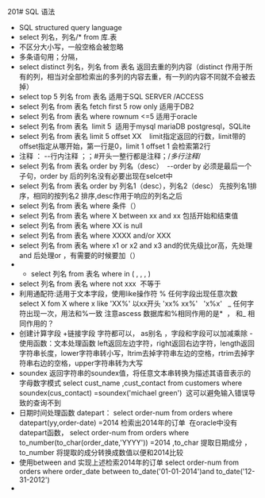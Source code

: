 201# SQL 语法
- SQL structured query language
- select 列名，列名/*  from 库.表
- 不区分大小写，一般空格会被忽略
- 多条语句用；分隔，
- select distinct 列名，列名 from 表名   返回去重的列内容（distinct 作用于所有的列，相当对全部检索出的多列的内容去重，有一列的内容不同就不会被去掉）
- select top 5 列名 from 表名 适用于SQL SERVER /ACCESS 
- select 列名 from 表名 fetch first 5 row only  适用于DB2
- select 列名 from 表名 where rownum <=5 适用于oracle
- select 列名 from 表名  limit 5  适用于mysql mariaDB postgresql，SQLite
-  select 列名 from 表名 limit 5 offset XX     limit指定返回的行数，limit带的offset指定从哪开始，第一行是0，limit 1 offset 1 会检索第2行
- 注释 ： --行内注释 ；；#开头一整行都是注释；/*多行注释*/
- select 列名 from 表名 order by 列名（desc）  --order by 必须是最后一个子句，order by 后的列名没有必要出现在selcet中
- select 列名 from 表名 order by 列名1（desc），列名2（desc） 先按列名1排序，相同的按列名2 排序,desc作用于响应的列名之后
- select 列名 from 表名 where 条件（）
- select 列名 from 表名 where X between xx  and xx 包括开始和结束值
- select 列名 from 表名 where XX is null
- select 列名 from 表名 where XXXX and/or XXX
- select 列名 from 表名 where  x1 or x2 and x3 and的优先级比or高，先处理and 后处理or ，有需要的时候要加（）
- - select 列名 from 表名 where in ( , ,  , )
- select 列名 from 表名 where not xxx  不等于
- 利用通配符:适用于文本字段，使用like操作符
% 任何字段出现任意次数 select X fom X where x like 'XX%' 以xx开头  'xx% xx%'   'x%x'  
_ 任何字符出现一次，用法和%一致
注意ascess 数据库和%相同作用的是*  ， 和_ 相同作用的？
- 创建计算字段 +链接字段 字符都可以， as别名 ，字段和字段可以加减乘除
-使用函数：文本处理函数 left返回左边字符，right返回右边字符，length返回字符串长度，lower字符串转小写，ltrim去掉字符串左边的空格，rtrim去掉字符串右边的空格，upper字符串转为大写
- soundex 返回字符串的soundex值，将任意文本串转换为描述其语音表示的字母数字模式
select cust_name ,cust_contact from customers where soundex(cus_contact) =soundex('michael green')  这可以避免输入错误导致的查询不到
- 日期时间处理函数 datepart： select order-num from orders where datepart(yy,order-date) =2014 检索出2014年的订单  在oracle中没有datepart函数，
select order-num from orders where to_number(to_char(order_date,'YYYY')) =2014  ,to_char 提取日期成分 ，to_number 将提取的成分转换成数值以便和2014比较
- 使用between and 实现上述检索2014年的订单 select order-num from orders where order_date between to_date('01-01-2014')and to_date('12-31-2012')
- 
 




